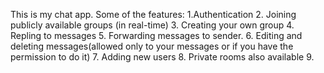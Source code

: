 This is my chat app. Some of the features:
1.Authentication
2. Joining  publicly available groups (in real-time)
3. Creating your own group
4. Repling to messages
5. Forwarding messages to sender.
6. Editing and deleting messages(allowed only to your messages or if you have the permission to do it)
7. Adding new users
8. Private rooms also available
9. 
